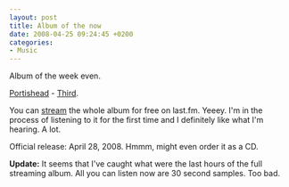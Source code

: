 ```yaml
---
layout: post
title: Album of the now
date: 2008-04-25 09:24:45 +0200
categories:
- Music
---
```

Album of the week even.

<a href="http://www.portishead.co.uk/">Portishead</a> - <a href="http://en.wikipedia.org/wiki/Third_%28Portishead_album%29">Third</a>.

You can <a href="http://www.last.fm/music/portishead/third?autostart=1">stream</a> the whole album for free on last.fm. Yeeey. I'm in the process of listening to it for the first time and I definitely like what I'm hearing. A lot.

Official release: April 28, 2008. Hmmm, might even order it as a CD.

<strong>Update:</strong> It seems that I've caught what were the last hours of the full streaming album. All you can listen now are 30 second samples. Too bad.
